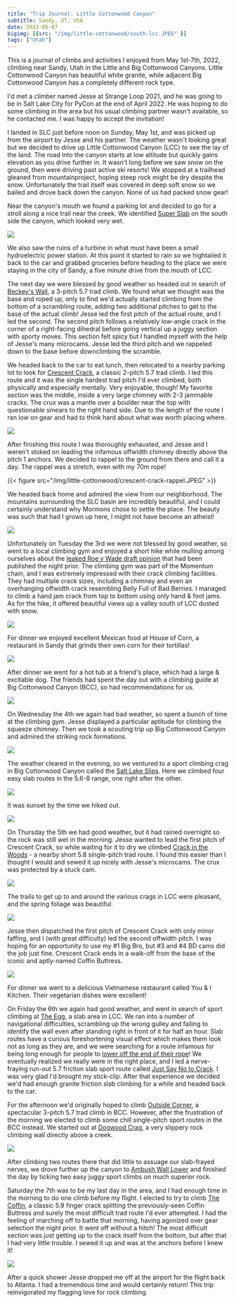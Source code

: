 ```yaml
---
title: "Trip Journal: Little Cottonwood Canyon"
subtitle: Sandy, UT, USA
date: 2022-05-07
bigimg: [{src: "/img/little-cottonwood/south-lcc.JPEG" }]
tags: ["Utah"]
---
```


This is a journal of climbs and activities I enjoyed from May 1st-7th, 2022, climbing near Sandy, Utah in the Little and Big Cottonwood Canyons.
Little Cottonwood Canyon has beautiful white granite, while adjacent Big Cottonwood Canyon has a completely different rock type.

I'd met a climber named Jesse at Strange Loop 2021, and he was going to be in Salt Lake City for PyCon at the end of April 2022.
He was hoping to do some climbing in the area but his usual climbing partner wasn't available, so he contacted me.
I was happy to accept the invitation!

I landed in SLC just before noon on Sunday, May 1st, and was picked up from the airport by Jesse and his partner.
The weather wasn't looking great but we decided to drive up Little Cottonwood Canyon (LCC) to see the lay of the land.
The road into the canyon starts at low altitude but quickly gains elevation as you drive further in.
It wasn't long before we saw snow on the ground, then were driving past active ski resorts!
We stopped at a trailhead gleaned from mountainproject, hoping steep rock might be dry despite the snow.
Unfortunately the trail itself was covered in deep soft snow so we bailed and drove back down the canyon.
None of us had packed snow gear!

Near the canyon's mouth we found a parking lot and decided to go for a stroll along a nice trail near the creek.
We identified [Super Slab](https://www.mountainproject.com/area/106044104/super-slab) on the south side the canyon, which looked very wet.

![](/img/little-cottonwood/super-slab.JPEG)

We also saw the ruins of a turbine in what must have been a small hydroelectric power station.
At this point it started to rain so we hightailed it back to the car and grabbed groceries before heading to the place we were staying in the city of Sandy, a five minute drive from the mouth of LCC.

The next day we were blessed by good weather so headed out in search of [Beckey's Wall](https://www.mountainproject.com/route/105740507/beckeys-wall), a 3-pitch 5.7 trad climb.
We found what we thought was the base and roped up, only to find we'd actually started climbing from the bottom of a scrambling route, adding two additional pitches to get to the base of the actual climb!
Jesse led the first pitch of the actual route, and I led the second.
The second pitch follows a relatively low-angle crack in the corner of a right-facing dihedral before going vertical up a juggy section with sporty moves.
This section felt spicy but I handled myself with the help of Jesse's many microcams.
Jesse led the third pitch and we rappeled down to the base before downclimbing the scramble.

We headed back to the car to eat lunch, then relocated to a nearby parking lot to look for [Crescent Crack](https://www.mountainproject.com/route/105740015/crescent-crack), a classic 2-pitch 5.7 trad climb.
I led this route and it was the single hardest trad pitch I'd ever climbed, both physically and especially mentally.
Very enjoyable, though!
My favorite section was the middle, inside a very large chimney with 2-3 jammable cracks.
The crux was a mantle over a boulder near the top with questionable smears to the right hand side.
Due to the length of the route I ran low on gear and had to think hard about what was worth placing where.

![](/img/little-cottonwood/south-lcc.JPEG)

After finishing this route I was thoroughly exhausted, and Jesse and I weren't stoked on leading the infamous offwidth chimney directly above the pitch 1 anchors.
We decided to rappel to the ground from there and call it a day.
The rappel was a stretch, even with my 70m rope!

{{< figure src="/img/little-cottonwood/crescent-crack-rappel.JPEG" >}}

We headed back home and admired the view from our neighborhood.
The mountains surrounding the SLC basin are incredibly beautiful, and I could certainly understand why Mormons chose to settle the place.
The beauty was such that had I grown up here, I might not have become an atheist!

![](/img/little-cottonwood/valley.JPEG)

Unfortunately on Tuesday the 3rd we were not blessed by good weather, so went to a local climbing gym and enjoyed a short hike while mulling among ourselves about the [leaked Roe v Wade draft opinion](https://en.wikipedia.org/wiki/Dobbs_v._Jackson_Women%27s_Health_Organization#Leaked_draft_opinion) that had been published the night prior.
The climbing gym was part of the Momentum chain, and I was extremely impressed with their crack climbing facilities.
They had multiple crack sizes, including a chimney and even an overhanging offwidth crack resembling Belly Full of Bad Berries.
I managed to climb a hand jam crack from top to bottom using only hand & foot jams.
As for the hike, it offered beautiful views up a valley south of LCC dusted with snow.

![](/img/little-cottonwood/hike.JPEG)

For dinner we enjoyed excellent Mexican food at House of Corn, a restaurant in Sandy that grinds their own corn for their tortillas!

![](/img/little-cottonwood/house-of-corn.JPEG)

After dinner we went for a hot tub at a friend's place, which had a large & excitable dog.
The friends had spent the day out with a climbing guide at Big Cottonwood Canyon (BCC), so had recommendations for us.

![](/img/little-cottonwood/dog.JPEG)

On Wednesday the 4th we again had bad weather, so spent a bunch of time at the climbing gym.
Jesse displayed a particular aptitude for climbing the squeeze chimney.
Then we took a scouting trip up Big Cottonwood Canyon and admired the striking rock formations.

![](/img/little-cottonwood/big-cottonwood.JPEG)

The weather cleared in the evening, so we ventured to a sport climbing crag in Big Cottonwood Canyon called the [Salt Lake Slips](https://www.mountainproject.com/area/105739386/salt-lake-slips).
Here we climbed four easy slab routes in the 5.6-8 range, one right after the other.

![](/img/little-cottonwood/salt-lake-slips.jpeg)

It was sunset by the time we hiked out.

![](/img/little-cottonwood/sunset.JPEG)

On Thursday the 5th we had good weather, but it had rained overnight so the rock was still wet in the morning.
Jesse wanted to lead the first pitch of Crescent Crack, so while waiting for it to dry we climbed [Crack in the Woods](https://www.mountainproject.com/route/105740024/crack-in-the-woods) - a nearby short 5.8 single-pitch trad route.
I found this easier than I thought I would and sewed it up nicely with Jesse's microcams.
The crux was protected by a stuck cam.

![](/img/little-cottonwood/crack-in-the-woods.JPEG)

The trails to get up to and around the various crags in LCC were pleasant, and the spring foliage was beautiful.

![](/img/little-cottonwood/spring.JPEG)

Jesse then dispatched the first pitch of Crescent Crack with only minor faffing, and I (with great difficulty) led the second offwidth pitch.
I was hoping for an opportunity to use my #1 Big Bro, but #3 and #4 BD cams did the job just fine.
Crescent Crack ends in a walk-off from the base of the iconic and aptly-named Coffin Buttress.

![](/img/little-cottonwood/coffin.JPEG)

For dinner we went to a delicious Vietnamese restaurant called You & I Kitchen.
Their vegetarian dishes were excellent!

On Friday the 6th we again had good weather, and went in search of sport climbing at [The Egg](https://www.mountainproject.com/area/105739527/the-egg), a slab area in LCC.
We ran into a number of navigational difficulties, scrambling up the wrong gulley and failing to identify the wall even after standing right in front of it for half an hour.
Slab routes have a curious foreshortening visual effect which makes them look not as long as they are, and we were searching for a route infamous for being long enough for people to [lower off the end of their rope](http://publications.americanalpineclub.org/articles/13201214411)!
We eventually realized we really were in the right place, and I led a nerve-fraying run-out 5.7 friction slab sport route called [Just Say No to Crack](https://www.mountainproject.com/route/105740450/just-say-no-to-crack).
I was very glad I'd brought my stick-clip.
After that experience we decided we'd had enough granite friction slab climbing for a while and headed back to the car.

For the afternoon we'd originally hoped to climb [Outside Corner](https://www.mountainproject.com/route/105740009/outside-corner), a spectacular 3-pitch 5.7 trad climb in BCC.
However, after the frustration of the morning we elected to climb some chill single-pitch sport routes in the BCC instead.
We started out at [Dogwood Crag](https://www.mountainproject.com/area/105739359/dogwood-crag), a very slippery rock climbing wall directly above a creek.

![](/img/little-cottonwood/river.JPEG)

After climbing two routes there that did little to assuage our slab-frayed nerves, we drove further up the canyon to [Ambush Wall Lower](https://www.mountainproject.com/area/105990056/ambush-wall-lower) and finished the day by ticking two easy juggy sport climbs on much superior rock.

Saturday the 7th was to be my last day in the area, and I had enough time in the morning to do one climb before my flight.
I elected to try to climb [The Coffin](https://www.mountainproject.com/route/105740048/the-coffin), a classic 5.9 finger crack splitting the previously-seen Coffin Buttress and surely the most difficult trad route I'd ever attempted.
I had the feeling of marching off to battle that morning, having agonized over gear selection the night prior.
It went off without a hitch!
The most difficult section was just getting up to the crack itself from the bottom, but after that I had very little trouble.
I sewed it up and was at the anchors before I knew it!

![](/img/little-cottonwood/coffin-crack.JPEG)

After a quick shower Jesse dropped me off at the airport for the flight back to Atlanta.
I had a tremendous time and would certainly return!
This trip reinvigorated my flagging love for rock climbing.
